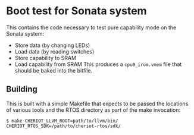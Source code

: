 Boot test for Sonata system
==========================

This contains the code necessary to test pure capability mode on the Sonata system:
- Store data (by changing LEDs)
- Load data (by reading switches)
- Store capability to SRAM
- Load capability from SRAM
This produces a `cpu0_irom.vmem` file that should be baked into the bitfile.


Building
--------

This is built with a simple Makefile that expects to be passed the locations of various tools and the RTOS directory as part of the make invocation:

```
$ make CHERIOT_LLVM_ROOT=path/to/llvm/bin/ CHERIOT_RTOS_SDK=/path/to/cheriot-rtos/sdk/
```

